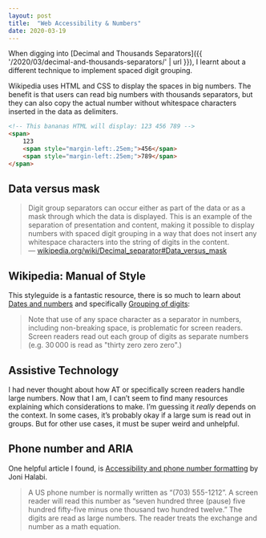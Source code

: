 ```yaml
---
layout: post
title:  "Web Accessibility & Numbers"
date: 2020-03-19
---
```


When digging into [Decimal and Thousands Separators]({{ '/2020/03/decimal-and-thousands-separators/' | url }}), I learnt about a different technique to implement spaced digit grouping.

Wikipedia uses HTML and CSS to display the spaces in big numbers. The benefit is that users can read big numbers with thousands separators, but they can also copy the actual number without whitespace characters inserted in the data as delimiters.

```html
<!-- This bananas HTML will display: 123 456 789 -->
<span>
    123
    <span style="margin-left:.25em;">456</span>
    <span style="margin-left:.25em;">789</span>
</span>
```

## Data versus mask

> Digit group separators can occur either as part of the data or as a mask through which the data is displayed. This is an example of the separation of presentation and content, making it possible to display numbers with spaced digit grouping in a way that does not insert any whitespace characters into the string of digits in the content.<br>
—&nbsp;[wikipedia.org/wiki/Decimal_separator#Data_versus_mask](https://en.wikipedia.org/wiki/Decimal_separator#Data_versus_mask)

## Wikipedia: Manual of Style

This styleguide is a fantastic resource, there is so much to learn about [Dates and numbers](https://en.wikipedia.org/wiki/Wikipedia:Manual_of_Style/Dates_and_numbers) and specifically [Grouping of digits](https://en.wikipedia.org/wiki/Wikipedia:Manual_of_Style/Dates_and_numbers#Grouping_of_digits):

> Note that use of any space character as a separator in numbers, including non-breaking space, is problematic for screen readers. Screen readers read out each group of digits as separate numbers (e.g. 30&thinsp;000 is read as "thirty zero zero zero".)

## Assistive Technology

I had never thought about how AT or specifically screen readers handle large numbers. Now that I am, I can’t seem to find many resources explaining which considerations to make. I’m guessing it _really_ depends on the context. In some cases, it’s probably okay if a large sum is read out in groups. But for other use cases, it must be super weird and unhelpful.

## Phone number and ARIA

One helpful article I found, is [Accessibility and phone number formatting](https://thatdevgirl.com/blog/accessibility-phone-number-formatting) by Joni Halabi.

> A US phone number is normally written as “(703) 555-1212”. A screen reader will read this number as “seven hundred three (pause) five hundred fifty-five minus one thousand two hundred twelve.” The digits are read as large numbers. The reader treats the exchange and number as a math equation.
